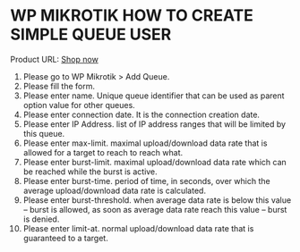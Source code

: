 # WP MIKROTIK HOW TO CREATE SIMPLE QUEUE USER

Product URL: [Shop now](https://garazlab.com/product/wp-mikrotik-iot-plugin-for-realtime-network-management/)

1. Please go to WP Mikrotik > Add Queue.
2. Please fill the form.
3. Please enter name. Unique queue identifier that can be used as parent option value for other queues.
4. Please enter connection date. It is the connection creation date.
5. Please enter IP Address.  list of IP address ranges that will be limited by this queue.
6. Please enter max-limit. maximal upload/download data rate that is allowed for a target to reach to reach what.
7. Please enter burst-limit. maximal upload/download data rate which can be reached while the burst is active.
8. Please enter burst-time. period of time, in seconds, over which the average upload/download data rate is calculated.
9. Please enter burst-threshold. when average data rate is below this value – burst is allowed, as soon as average data rate reach this value – burst is denied.
10. Please enter limit-at. normal upload/download data rate that is guaranteed to a target.
